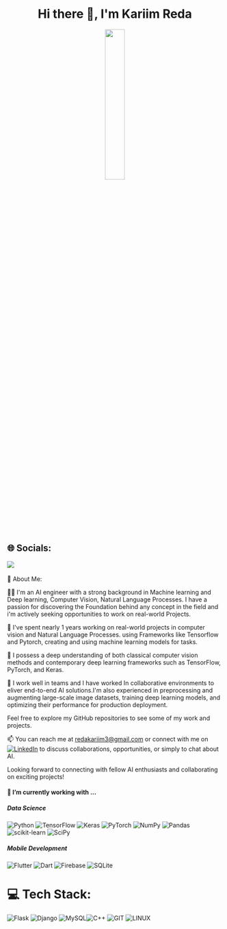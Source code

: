 <h1 align='center'> Hi there 👋, I'm Kariim Reda  </h1>

<div id="header" align="center">

   <img src="https://media.giphy.com/media/5k5vZwRFZR5aZeniqb/giphy.gif" width="30%"/>
  
  
</div>

## 🌐 Socials:
<a href="https://www.linkedin.com/in/kariim-reda-9a942b229/"><img src="https://img.shields.io/badge/linkedin-%230077B5.svg?&style=for-the-badge&logo=linkedin&logoColor=white" /></a>&nbsp;&nbsp;&nbsp;&nbsp;




💫 About Me:

👨‍💻 I'm an AI engineer with a strong background in Machine learning and Deep learning, Computer Vision, Natural Language Processes. I have a passion for discovering the Foundation behind any concept in the field and i'm actively seeking opportunities to work on real-world Projects.

💼  I've spent nearly 1 years working on real-world projects in computer vision and Natural Language Processes. using Frameworks like Tensorflow and Pytorch, creating and using machine learning models for tasks.

🔬 I possess a deep understanding of both classical computer vision methods and contemporary deep learning frameworks such as TensorFlow, PyTorch, and Keras.

🌟  I work well in teams and I have worked In collaborative environments to eliver end-to-end AI solutions.I'm also experienced in preprocessing and augmenting large-scale image datasets, training deep learning models, and optimizing their performance for production deployment.

Feel free to explore my GitHub repositories to see some of my work and projects.

📫 You can reach me at redakariim3@gmail.com or connect with me on [![LinkedIn](https://img.shields.io/badge/LinkedIn-%230077B5.svg?logo=linkedin&logoColor=white)]('https://www.linkedin.com/in/kariim-reda-9a942b229')  to discuss collaborations, opportunities, or simply to chat about AI.

Looking forward to connecting with fellow AI enthusiasts and collaborating on exciting projects!





</p>
<h4>🔭  I’m currently working with ...</h4>

<h5>Data Science</h5>

![Python](https://img.shields.io/badge/python-3670A0?style=for-the-badge&logo=python&logoColor=ffdd54)
![TensorFlow](https://img.shields.io/badge/TensorFlow-%23FF6F00.svg?style=for-the-badge&logo=TensorFlow&logoColor=white)
![Keras](https://img.shields.io/badge/Keras-%23D00000.svg?style=for-the-badge&logo=Keras&logoColor=white)
![PyTorch](https://img.shields.io/badge/PyTorch-%23EE4C2C.svg?style=for-the-badge&logo=PyTorch&logoColor=white)
![NumPy](https://img.shields.io/badge/numpy-%23013243.svg?style=for-the-badge&logo=numpy&logoColor=white)
![Pandas](https://img.shields.io/badge/pandas-%23150458.svg?style=for-the-badge&logo=pandas&logoColor=white)
![scikit-learn](https://img.shields.io/badge/scikit--learn-%23F7931E.svg?style=for-the-badge&logo=scikit-learn&logoColor=white)
![SciPy](https://img.shields.io/badge/SciPy-%230C55A5.svg?style=for-the-badge&logo=scipy&logoColor=%white)

<h5>Mobile Development</h5>

![Flutter](https://img.shields.io/badge/Flutter-%2302569B.svg?style=for-the-badge&logo=Flutter&logoColor=white)
![Dart](https://img.shields.io/badge/dart-%230175C2.svg?style=for-the-badge&logo=dart&logoColor=white)
![Firebase](https://img.shields.io/badge/firebase-%23039BE5.svg?style=for-the-badge&logo=firebase)
![SQLite](https://img.shields.io/badge/sqlite-%2307405e.svg?style=for-the-badge&logo=sqlite&logoColor=white)

# 💻 Tech Stack:
![Flask](https://img.shields.io/badge/flask-%23000.svg?style=for-the-badge&logo=flask&logoColor=white) ![Django](https://img.shields.io/badge/django-%23092E20.svg?style=for-the-badge&logo=django&logoColor=white) 
![MySQL](https://img.shields.io/badge/mysql-%2300f.svg?style=for-the-badge&logo=mysql&logoColor=white)![C++](https://img.shields.io/badge/c++-%2300599C.svg?style=for-the-badge&logo=c%2B%2B&logoColor=white) 
![GIT](https://img.shields.io/badge/Git-fc6d26?style=for-the-badge&logo=git&logoColor=white) ![LINUX](https://img.shields.io/badge/Linux-FCC624?style=for-the-badge&logo=linux&logoColor=black) 
